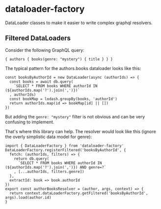 # dataloader-factory
DataLoader classes to make it easier to write complex graphql resolvers.

## Filtered DataLoaders
Consider the following GraphQL query:
```
{ authors { books(genre: "mystery") { title } } }
```
The typical pattern for the authors.books dataloader looks like this:
```
const booksByAuthorId = new DataLoader(async (authorIds) => {
  const books = await db.query(
    `SELECT * FROM books WHERE authorId IN (${authorIds.map('?').join(',')})`
  , authorIds)
  const bookMap = lodash.groupBy(books, 'authorId')
  return authorIds.map(id => bookMap[id] || [])
})
```
But adding the `genre: "mystery"` filter is not obvious and can be very confusing to implement.

That's where this library can help. The resolver would look like this
(ignore the overly simplistic data model for genre):
```
import { DataLoaderFactory } from 'dataloader-factory'
DataLoaderFactory.registerFiltered('booksByAuthorId', {
  fetch: (authorIds, filters) => {
    return db.query(
      `SELECT * FROM books WHERE authorId IN (${authorIds.map('?').join(',')}) AND genre=?`
    , [...authorIds, filters.genre])
  },
  extractId: book => book.authorId
})
export const authorBooksResolver = (author, args, context) => {
  return context.dataLoaderFactory.getFiltered('booksByAuthorId', args).load(author.id)
}
```
